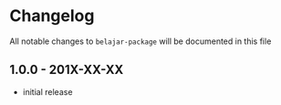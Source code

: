 # Changelog

All notable changes to `belajar-package` will be documented in this file

## 1.0.0 - 201X-XX-XX

- initial release
